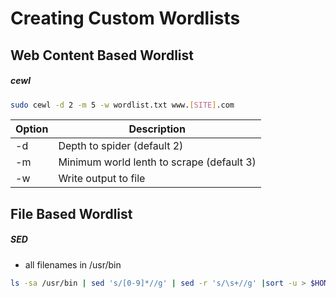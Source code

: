 # Creating Custom Wordlists

## Web Content Based Wordlist

##### cewl
```bash
sudo cewl -d 2 -m 5 -w wordlist.txt www.[SITE].com
```

|Option |Description |
| ---| ---|
|-d| Depth to spider (default 2)|
|-m| Minimum world lenth to scrape (default 3)|
|-w| Write output to file|


## File Based Wordlist

##### SED
- all filenames in /usr/bin
```sh
ls -sa /usr/bin | sed 's/[0-9]*//g' | sed -r 's/\s+//g' |sort -u > $HOME/binaries-wordlist.txt
```


